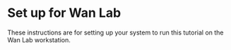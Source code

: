 # Set up for Wan Lab

These instructions are for setting up your system to run this tutorial on the Wan Lab workstation.
